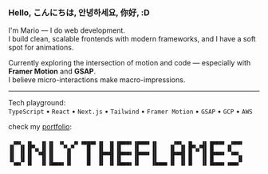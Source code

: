 ### Hello, こんにちは, 안녕하세요, 你好, :D

I'm Mario — I do web development.  
I build clean, scalable frontends with modern frameworks, and I have a soft spot for animations.

Currently exploring the intersection of motion and code — especially with **Framer Motion** and **GSAP**.  
I believe micro-interactions make macro-impressions.

---

Tech playground:  
 `TypeScript` • `React` • `Next.js` • `Tailwind` • `Framer Motion` • `GSAP` • `GCP` • `AWS`

check my [portfolio](https://onlytheflames.vercel.app/):

```
 ▗▄▖ ▗▖  ▗▖▗▖ ▗▖  ▗▖▗▄▄▄▖▗▖ ▗▖▗▄▄▄▖▗▄▄▄▖▗▖    ▗▄▖ ▗▖  ▗▖▗▄▄▄▖ ▗▄▄▖
▐▌ ▐▌▐▛▚▖▐▌▐▌  ▝▚▞▘   █  ▐▌ ▐▌▐▌   ▐▌   ▐▌   ▐▌ ▐▌▐▛▚▞▜▌▐▌   ▐▌
▐▌ ▐▌▐▌ ▝▜▌▐▌   ▐▌    █  ▐▛▀▜▌▐▛▀▀▘▐▛▀▀▘▐▌   ▐▛▀▜▌▐▌  ▐▌▐▛▀▀▘ ▝▀▚▖
▝▚▄▞▘▐▌  ▐▌▐▙▄▄▖▐▌    █  ▐▌ ▐▌▐▙▄▄▖▐▌   ▐▙▄▄▖▐▌ ▐▌▐▌  ▐▌▐▙▄▄▖▗▄▄▞▘
```
